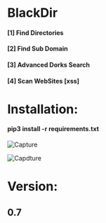 # BlackDir
 <h4>[1] Find Directories<br></h4>
 <h4>[2] Find Sub Domain<br></h4>
  <h4>[3] Advanced Dorks Search </h4>
 <h4>[4] Scan WebSites [xss] </h4>
<h1>Installation:</h1>
<h4>pip3 install -r requirements.txt</h4>

![Capture](https://user-images.githubusercontent.com/46041727/73861765-8db01e80-484e-11ea-89fe-ec0bd33ed812.PNG)


![Capdture](https://user-images.githubusercontent.com/46041727/73861965-ea133e00-484e-11ea-81d7-75b35d906676.PNG)
# Version:
<b><h2>0.7</h2></b>
